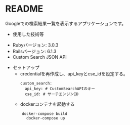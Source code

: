 # README
Googleでの検索結果一覧を表示するアプリケーションです。

*  使用した技術等
  - Rubyバージョン: 3.0.3
  - Railsバージョン: 6.1.3
  - Custom Search JSON API


* セットアップ
  - credentialを再作成し、api_keyとcse_idを設定する。
	```
	custom_search:
      api_key: # CustomSearchAPIのキー
      cse_id: # サーチエンジンID
	```
  - dockerコンテナを起動する
  ```
	  docker-compose build
	    docker-compose up
	```

